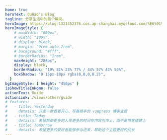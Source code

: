 ```yaml
---
home: true
heroText: OuHao's Blog
tagline: 分享生活中的每个瞬间。
heroImage: https://blog-1321452376.cos.ap-shanghai.myqcloud.com/%E6%91%84%E5%BD%B1/%E5%A4%AA%E5%AD%90%E5%B0%96/haou-00756.jpg
heroImageStyle: {
    # maxWidth: "600px",
    # width: "100%",
    # display: block,
    # margin: "9rem auto 2rem",
    # background: "#fff",
    # borderRadius: "1rem",
    maxHeight: "288px",
    display: block,
    borderRadius: "19% 81% 23% 77% / 44% 57% 43% 56%",
    boxShadow: "0 15px 18px rgba(0,0,0,0.2)",
  }
bgImageStyle: { height: "450px" }
isShowTitleInHome: false
actionText: Guide
actionLink: /views/other/guide
# features:
#   - title: Yesterday
#     details: 开发一款看着开心、写着顺手的 vuepress 博客主题
#   - title: Today
#     details: 希望帮助更多的人花更多的时间在内容创作上，而不是博客搭建上
#   - title: Tomorrow
#     details: 希望更多的爱好者能够参与进来，帮助这个主题更好的成长
---
```

